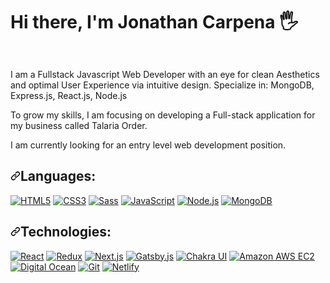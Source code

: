 <h1 align="start">Hi there, I'm Jonathan Carpena 🖐</h1>

<!-- CONTACTS -->
<p dir="auto"> 
<!-- LINKEDIN -->

<a href="https://www.linkedin.com/in/jonathan-carpena-582873196/" rel="nofollow"><img src="https://img.shields.io/badge/LinkedIn-0077B5?style=for-the-badge&logo=linkedin&logoColor=white" alt="" data-canonical-src="https://img.shields.io/badge/jonathan carpena-0077B5?style=for-the-badge&logo=linkedin&logoColor=white" style="max-width: 100%;"></a>

<!-- PERSONAL SITE -->
<a href="https:/jonathancarpena.me" rel="nofollow"><img src="https://camo.githubusercontent.com/fdd390be6d95a876bab8611c93f4254c7cecd08b60b3c180e4d16fb2306bde29/68747470733a2f2f696d672e736869656c64732e696f2f776562736974653f636f6c6f723d453434443237267374796c653d666c61742d7371756172652675705f6d6573736167653d68747470733a2f2f62696e687472696e682e6465762675726c3d687474707325334125324625324662696e687472696e682e646576" alt="" data-canonical-src="https://img.shields.io/website?color=E44D27&amp;style=flat-square&amp;up_message=https://jonathancarpena.me&amp;url=https%3A%2F%2Fjonathancarpena.me" style="max-width: 100%;"></a>
</p>



<!-- MINI BIO -->
<p dir="auto">I am a Fullstack Javascript Web Developer with an eye for clean Aesthetics and optimal User Experience via intuitive design. Specialize in: MongoDB, Express.js, React.js, Node.js</p>

<p dir="auto">To grow my skills, I am focusing on developing a Full-stack application for my business called Talaria Order.</p>

<p dir="auto">I am currently looking for an entry level web development position.</p>


<!-- LANGUAGES -->
<h2 dir="auto"><a id="user-content-languages" class="anchor" aria-hidden="true" href="#languages"><svg class="octicon octicon-link" viewBox="0 0 16 16" version="1.1" width="16" height="16" aria-hidden="true"><path fill-rule="evenodd" d="M7.775 3.275a.75.75 0 001.06 1.06l1.25-1.25a2 2 0 112.83 2.83l-2.5 2.5a2 2 0 01-2.83 0 .75.75 0 00-1.06 1.06 3.5 3.5 0 004.95 0l2.5-2.5a3.5 3.5 0 00-4.95-4.95l-1.25 1.25zm-4.69 9.64a2 2 0 010-2.83l2.5-2.5a2 2 0 012.83 0 .75.75 0 001.06-1.06 3.5 3.5 0 00-4.95 0l-2.5 2.5a3.5 3.5 0 004.95 4.95l1.25-1.25a.75.75 0 00-1.06-1.06l-1.25 1.25a2 2 0 01-2.83 0z"></path></svg></a>Languages:</h2>

<p dir="auto"><a target="_blank" rel="noopener noreferrer nofollow" href="https://camo.githubusercontent.com/9a7c8c4ee62739436a191706be9f786a813dc377ce778522da198cb94874dc22/68747470733a2f2f696d672e736869656c64732e696f2f62616467652f2d48544d4c352d2532334534344432373f7374796c653d666c61742d737175617265266c6f676f3d68746d6c35266c6f676f436f6c6f723d666666666666"><img src="https://camo.githubusercontent.com/9a7c8c4ee62739436a191706be9f786a813dc377ce778522da198cb94874dc22/68747470733a2f2f696d672e736869656c64732e696f2f62616467652f2d48544d4c352d2532334534344432373f7374796c653d666c61742d737175617265266c6f676f3d68746d6c35266c6f676f436f6c6f723d666666666666" alt="HTML5" data-canonical-src="https://img.shields.io/badge/-HTML5-%23E44D27?style=flat-square&amp;logo=html5&amp;logoColor=ffffff" style="max-width: 100%;"></a>
<a target="_blank" rel="noopener noreferrer nofollow" href="https://camo.githubusercontent.com/19d98ab99fe0a1a5c00ef27920be3ada8548f2476877db0598960ac2a5f8788d/68747470733a2f2f696d672e736869656c64732e696f2f62616467652f2d435353332d2532333135373242363f7374796c653d666c61742d737175617265266c6f676f3d63737333"><img src="https://camo.githubusercontent.com/19d98ab99fe0a1a5c00ef27920be3ada8548f2476877db0598960ac2a5f8788d/68747470733a2f2f696d672e736869656c64732e696f2f62616467652f2d435353332d2532333135373242363f7374796c653d666c61742d737175617265266c6f676f3d63737333" alt="CSS3" data-canonical-src="https://img.shields.io/badge/-CSS3-%231572B6?style=flat-square&amp;logo=css3" style="max-width: 100%;"></a>
<a target="_blank" rel="noopener noreferrer nofollow" href="https://camo.githubusercontent.com/c733735b3d10e64e1efd1eeeb5bc66af1af5d8628caa1ee64939d97d91d73ed7/68747470733a2f2f696d672e736869656c64732e696f2f62616467652f2d536173732d2532334343363639393f7374796c653d666c61742d737175617265266c6f676f3d73617373266c6f676f436f6c6f723d666666666666"><img src="https://camo.githubusercontent.com/c733735b3d10e64e1efd1eeeb5bc66af1af5d8628caa1ee64939d97d91d73ed7/68747470733a2f2f696d672e736869656c64732e696f2f62616467652f2d536173732d2532334343363639393f7374796c653d666c61742d737175617265266c6f676f3d73617373266c6f676f436f6c6f723d666666666666" alt="Sass" data-canonical-src="https://img.shields.io/badge/-Sass-%23CC6699?style=flat-square&amp;logo=sass&amp;logoColor=ffffff" style="max-width: 100%;"></a>
<a target="_blank" rel="noopener noreferrer nofollow" href="https://camo.githubusercontent.com/a1309b252e82434062012a8073fa9fc1416a96289b7ca11555577b9fbe1cf03e/68747470733a2f2f696d672e736869656c64732e696f2f62616467652f2d4a6176615363726970742d2532334637444631433f7374796c653d666c61742d737175617265266c6f676f3d6a617661736372697074266c6f676f436f6c6f723d303030303030266c6162656c436f6c6f723d25323346374446314326636f6c6f723d253233464643453541"><img src="https://camo.githubusercontent.com/a1309b252e82434062012a8073fa9fc1416a96289b7ca11555577b9fbe1cf03e/68747470733a2f2f696d672e736869656c64732e696f2f62616467652f2d4a6176615363726970742d2532334637444631433f7374796c653d666c61742d737175617265266c6f676f3d6a617661736372697074266c6f676f436f6c6f723d303030303030266c6162656c436f6c6f723d25323346374446314326636f6c6f723d253233464643453541" alt="JavaScript" data-canonical-src="https://img.shields.io/badge/-JavaScript-%23F7DF1C?style=flat-square&amp;logo=javascript&amp;logoColor=000000&amp;labelColor=%23F7DF1C&amp;color=%23FFCE5A" style="max-width: 100%;"></a>
<a target="_blank" rel="noopener noreferrer nofollow" href="https://camo.githubusercontent.com/d972857a94c6c59fd2891e351efbec3701fb979e913f464cee8f8f8606aaa949/68747470733a2f2f696d672e736869656c64732e696f2f62616467652f2d4e6f64656a732d2532333333393933333f7374796c653d666c61742d737175617265266c6f676f3d6e6f64652d646f742d6a73266c6f676f436f6c6f723d666666666666"><img src="https://camo.githubusercontent.com/d972857a94c6c59fd2891e351efbec3701fb979e913f464cee8f8f8606aaa949/68747470733a2f2f696d672e736869656c64732e696f2f62616467652f2d4e6f64656a732d2532333333393933333f7374796c653d666c61742d737175617265266c6f676f3d6e6f64652d646f742d6a73266c6f676f436f6c6f723d666666666666" alt="Node.js" data-canonical-src="https://img.shields.io/badge/-Nodejs-%23339933?style=flat-square&amp;logo=node-dot-js&amp;logoColor=ffffff" style="max-width: 100%;"></a>
<a target="_blank" rel="noopener noreferrer nofollow" href="https://camo.githubusercontent.com/83b9ded7c6e46d27f0a57aac66e6b0150ed2cfe4000ea9656ea0a9bb1289816e/68747470733a2f2f696d672e736869656c64732e696f2f62616467652f2d4d6f6e676f44422d2532333437413234383f7374796c653d666c61742d737175617265266c6f676f3d6d6f6e676f6462266c6f676f436f6c6f723d666666666666"><img src="https://camo.githubusercontent.com/83b9ded7c6e46d27f0a57aac66e6b0150ed2cfe4000ea9656ea0a9bb1289816e/68747470733a2f2f696d672e736869656c64732e696f2f62616467652f2d4d6f6e676f44422d2532333437413234383f7374796c653d666c61742d737175617265266c6f676f3d6d6f6e676f6462266c6f676f436f6c6f723d666666666666" alt="MongoDB" data-canonical-src="https://img.shields.io/badge/-MongoDB-%2347A248?style=flat-square&amp;logo=mongodb&amp;logoColor=ffffff" style="max-width: 100%;"></a></p>

<!-- TECHNOLOGIES -->
<h2 dir="auto"><a id="user-content-technologies" class="anchor" aria-hidden="true" href="#technologies"><svg class="octicon octicon-link" viewBox="0 0 16 16" version="1.1" width="16" height="16" aria-hidden="true"><path fill-rule="evenodd" d="M7.775 3.275a.75.75 0 001.06 1.06l1.25-1.25a2 2 0 112.83 2.83l-2.5 2.5a2 2 0 01-2.83 0 .75.75 0 00-1.06 1.06 3.5 3.5 0 004.95 0l2.5-2.5a3.5 3.5 0 00-4.95-4.95l-1.25 1.25zm-4.69 9.64a2 2 0 010-2.83l2.5-2.5a2 2 0 012.83 0 .75.75 0 001.06-1.06 3.5 3.5 0 00-4.95 0l-2.5 2.5a3.5 3.5 0 004.95 4.95l1.25-1.25a.75.75 0 00-1.06-1.06l-1.25 1.25a2 2 0 01-2.83 0z"></path></svg></a>Technologies:</h2>
<p dir="auto"><a target="_blank" rel="noopener noreferrer nofollow" href="https://camo.githubusercontent.com/b1a5150a76b2458c76cfbf34ea31bff7f9aa6e07a6f341459a5376b1de66c1bd/68747470733a2f2f696d672e736869656c64732e696f2f62616467652f2d52656163742d2532333135373242363f7374796c653d666c61742d737175617265266c6f676f3d7265616374266c6f676f436f6c6f723d666666666666"><img src="https://camo.githubusercontent.com/b1a5150a76b2458c76cfbf34ea31bff7f9aa6e07a6f341459a5376b1de66c1bd/68747470733a2f2f696d672e736869656c64732e696f2f62616467652f2d52656163742d2532333135373242363f7374796c653d666c61742d737175617265266c6f676f3d7265616374266c6f676f436f6c6f723d666666666666" alt="React" data-canonical-src="https://img.shields.io/badge/-React-%231572B6?style=flat-square&amp;logo=react&amp;logoColor=ffffff" style="max-width: 100%;"></a>
<a target="_blank" rel="noopener noreferrer nofollow" href="https://camo.githubusercontent.com/89914ca30c1718cea67c40939aefc98a54b6e7397ca588f8292ebc5a8f5eede7/68747470733a2f2f696d672e736869656c64732e696f2f62616467652f2d52656475782d2532333736344142433f7374796c653d666c61742d737175617265266c6f676f3d7265647578266c6f676f436f6c6f723d666666666666"><img src="https://camo.githubusercontent.com/89914ca30c1718cea67c40939aefc98a54b6e7397ca588f8292ebc5a8f5eede7/68747470733a2f2f696d672e736869656c64732e696f2f62616467652f2d52656475782d2532333736344142433f7374796c653d666c61742d737175617265266c6f676f3d7265647578266c6f676f436f6c6f723d666666666666" alt="Redux" data-canonical-src="https://img.shields.io/badge/-Redux-%23764ABC?style=flat-square&amp;logo=redux&amp;logoColor=ffffff" style="max-width: 100%;"></a>
<a target="_blank" rel="noopener noreferrer nofollow" href="https://camo.githubusercontent.com/78ca04ea084dc864907fc98635cccd5eb1bc567eafc9793cedde57d7018e028f/68747470733a2f2f696d672e736869656c64732e696f2f62616467652f2d4e6578742e6a732d2532333030303030303f7374796c653d666c61742d737175617265266c6f676f3d6e6578742d646f742d6a73266c6f676f436f6c6f723d666666666666"><img src="https://camo.githubusercontent.com/78ca04ea084dc864907fc98635cccd5eb1bc567eafc9793cedde57d7018e028f/68747470733a2f2f696d672e736869656c64732e696f2f62616467652f2d4e6578742e6a732d2532333030303030303f7374796c653d666c61742d737175617265266c6f676f3d6e6578742d646f742d6a73266c6f676f436f6c6f723d666666666666" alt="Next.js" data-canonical-src="https://img.shields.io/badge/-Next.js-%23000000?style=flat-square&amp;logo=next-dot-js&amp;logoColor=ffffff" style="max-width: 100%;"></a>
<a target="_blank" rel="noopener noreferrer nofollow" href="https://camo.githubusercontent.com/838224161f3fa36d87ce38fcd15f7e0c0ad4c12e6adef31edb110024c249282b/68747470733a2f2f696d672e736869656c64732e696f2f62616467652f2d4761747362792e6a732d2532333636333339393f7374796c653d666c61742d737175617265266c6f676f3d676174736279266c6f676f436f6c6f723d666666666666"><img src="https://camo.githubusercontent.com/838224161f3fa36d87ce38fcd15f7e0c0ad4c12e6adef31edb110024c249282b/68747470733a2f2f696d672e736869656c64732e696f2f62616467652f2d4761747362792e6a732d2532333636333339393f7374796c653d666c61742d737175617265266c6f676f3d676174736279266c6f676f436f6c6f723d666666666666" alt="Gatsby.js" data-canonical-src="https://img.shields.io/badge/-Gatsby.js-%23663399?style=flat-square&amp;logo=gatsby&amp;logoColor=ffffff" style="max-width: 100%;"></a>
<a target="_blank" rel="noopener noreferrer nofollow" href="https://camo.githubusercontent.com/d5dea63e673a64c0bf4ecd036563c682e7a5774f55400a63b5b355eba4baa0c6/68747470733a2f2f696d672e736869656c64732e696f2f62616467652f2d4368616b726125323055492d2532333331393739353f7374796c653d666c61742d737175617265266c6f676f3d6368616b72612d7569266c6f676f436f6c6f723d666666666666"><img src="https://camo.githubusercontent.com/d5dea63e673a64c0bf4ecd036563c682e7a5774f55400a63b5b355eba4baa0c6/68747470733a2f2f696d672e736869656c64732e696f2f62616467652f2d4368616b726125323055492d2532333331393739353f7374796c653d666c61742d737175617265266c6f676f3d6368616b72612d7569266c6f676f436f6c6f723d666666666666" alt="Chakra UI" data-canonical-src="https://img.shields.io/badge/-Chakra%20UI-%23319795?style=flat-square&amp;logo=chakra-ui&amp;logoColor=ffffff" style="max-width: 100%;"></a>
<a target="_blank" rel="noopener noreferrer nofollow" href="https://camo.githubusercontent.com/8c934ec8e8658e9d713c2df575b5ca84507231e700c77345f89d428b0aac5433/68747470733a2f2f696d672e736869656c64732e696f2f62616467652f2d416d617a6f6e2532304157532532304543322d2532333233324633453f7374796c653d666c61742d737175617265266c6f676f3d616d617a6f6e2d617773266c6f676f436f6c6f723d666666666666"><img src="https://camo.githubusercontent.com/8c934ec8e8658e9d713c2df575b5ca84507231e700c77345f89d428b0aac5433/68747470733a2f2f696d672e736869656c64732e696f2f62616467652f2d416d617a6f6e2532304157532532304543322d2532333233324633453f7374796c653d666c61742d737175617265266c6f676f3d616d617a6f6e2d617773266c6f676f436f6c6f723d666666666666" alt="Amazon AWS EC2" data-canonical-src="https://img.shields.io/badge/-Amazon%20AWS%20EC2-%23232F3E?style=flat-square&amp;logo=amazon-aws&amp;logoColor=ffffff" style="max-width: 100%;"></a>
<a target="_blank" rel="noopener noreferrer nofollow" href="https://camo.githubusercontent.com/cfc3d11b4cf2f457e044c2acccb84ae2a461c1b77e67365cdfce51f02ca09217/68747470733a2f2f696d672e736869656c64732e696f2f62616467652f2d4469676974616c2532304f6365616e2d2532333030383046463f7374796c653d666c61742d737175617265266c6f676f3d6469676974616c6f6365616e266c6f676f436f6c6f723d666666666666"><img src="https://camo.githubusercontent.com/cfc3d11b4cf2f457e044c2acccb84ae2a461c1b77e67365cdfce51f02ca09217/68747470733a2f2f696d672e736869656c64732e696f2f62616467652f2d4469676974616c2532304f6365616e2d2532333030383046463f7374796c653d666c61742d737175617265266c6f676f3d6469676974616c6f6365616e266c6f676f436f6c6f723d666666666666" alt="Digital Ocean" data-canonical-src="https://img.shields.io/badge/-Digital%20Ocean-%230080FF?style=flat-square&amp;logo=digitalocean&amp;logoColor=ffffff" style="max-width: 100%;"></a>
<a target="_blank" rel="noopener noreferrer nofollow" href="https://camo.githubusercontent.com/1385239a5b43ec83526d16b8f1ef1a2757f52f908a5d14eb1973d621e770614d/68747470733a2f2f696d672e736869656c64732e696f2f62616467652f2d4769742d2532334630353033323f7374796c653d666c61742d737175617265266c6f676f3d676974266c6f676f436f6c6f723d666666666666"><img src="https://camo.githubusercontent.com/1385239a5b43ec83526d16b8f1ef1a2757f52f908a5d14eb1973d621e770614d/68747470733a2f2f696d672e736869656c64732e696f2f62616467652f2d4769742d2532334630353033323f7374796c653d666c61742d737175617265266c6f676f3d676974266c6f676f436f6c6f723d666666666666" alt="Git" data-canonical-src="https://img.shields.io/badge/-Git-%23F05032?style=flat-square&amp;logo=git&amp;logoColor=ffffff" style="max-width: 100%;"></a>
<a target="_blank" rel="noopener noreferrer nofollow" href="https://camo.githubusercontent.com/ee1f8efa669af5258733fc36705130a56fd7d8afc36f4aee553dd96aca4bac0a/68747470733a2f2f696d672e736869656c64732e696f2f62616467652f2d4e65746c6966792d2532333030433742373f7374796c653d666c61742d737175617265266c6f676f3d6e65746c696679266c6f676f436f6c6f723d666666666666"><img src="https://camo.githubusercontent.com/ee1f8efa669af5258733fc36705130a56fd7d8afc36f4aee553dd96aca4bac0a/68747470733a2f2f696d672e736869656c64732e696f2f62616467652f2d4e65746c6966792d2532333030433742373f7374796c653d666c61742d737175617265266c6f676f3d6e65746c696679266c6f676f436f6c6f723d666666666666" alt="Netlify" data-canonical-src="https://img.shields.io/badge/-Netlify-%2300C7B7?style=flat-square&amp;logo=netlify&amp;logoColor=ffffff" style="max-width: 100%;"></a></p>
